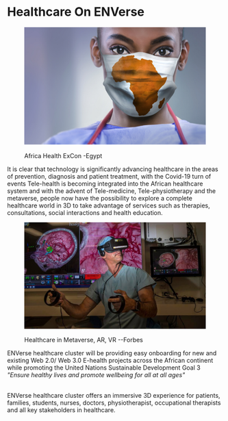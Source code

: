 # Healthcare On ENVerse

<figure><img src="../../.gitbook/assets/image01.png" alt=""><figcaption><p>Africa Health ExCon -Egypt</p></figcaption></figure>

It is clear that technology is significantly advancing healthcare in the areas of prevention, diagnosis and patient treatment, with the Covid-19 turn of events Tele-health is becoming integrated into the African healthcare system and with the advent of Tele-medicine, Tele-physiotherapy and the metaverse, people now have the possibility to explore a complete healthcare world in 3D to take advantage of services such as therapies, consultations, social interactions and health education.

<figure><img src="../../.gitbook/assets/960x0.jpg" alt=""><figcaption><p>Healthcare in Metaverse, AR, VR --Forbes</p></figcaption></figure>

ENVerse healthcare cluster will be providing easy onboarding for new and existing Web 2.0/ Web 3.0 E-health projects across the African continent while promoting the United Nations Sustainable Development Goal 3 _"Ensure healthy lives and promote wellbeing for all at all ages"_

\
ENVerse healthcare cluster offers an immersive 3D experience for patients, families, students, nurses, doctors, physiotherapist, occupational therapists and all key stakeholders in healthcare.
